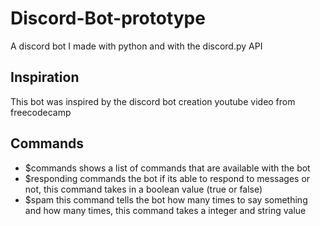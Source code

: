 # Discord-Bot-prototype
A discord bot I made with python and with the discord.py API


## Inspiration
This bot was inspired by the discord bot creation youtube video from freecodecamp

## Commands
* $commands
  shows a list of commands that are available with the bot
* $responding
  commands the bot if its able to respond to messages or not, this command takes in a boolean value (true or false)
* $spam
  this command tells the bot how many times to say something and how many times, this command takes a integer and string value

